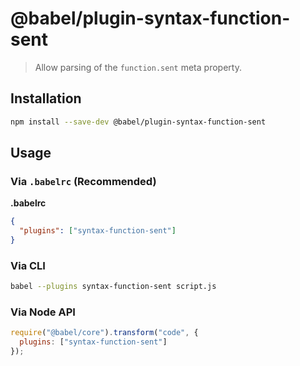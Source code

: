 # @babel/plugin-syntax-function-sent

> Allow parsing of the `function.sent` meta property.

## Installation

```sh
npm install --save-dev @babel/plugin-syntax-function-sent
```

## Usage

### Via `.babelrc` (Recommended)

**.babelrc**

```json
{
  "plugins": ["syntax-function-sent"]
}
```

### Via CLI

```sh
babel --plugins syntax-function-sent script.js
```

### Via Node API

```javascript
require("@babel/core").transform("code", {
  plugins: ["syntax-function-sent"]
});
```
